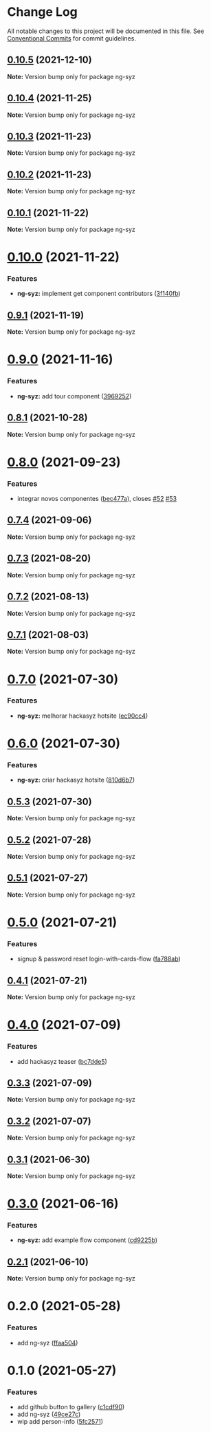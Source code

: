 # Change Log

All notable changes to this project will be documented in this file.
See [Conventional Commits](https://conventionalcommits.org) for commit guidelines.

## [0.10.5](https://github.com/wizsolucoes/syz/compare/ng-syz@0.10.4...ng-syz@0.10.5) (2021-12-10)

**Note:** Version bump only for package ng-syz





## [0.10.4](https://github.com/wizsolucoes/syz/compare/ng-syz@0.10.3...ng-syz@0.10.4) (2021-11-25)

**Note:** Version bump only for package ng-syz





## [0.10.3](https://github.com/wizsolucoes/syz/compare/ng-syz@0.10.2...ng-syz@0.10.3) (2021-11-23)

**Note:** Version bump only for package ng-syz





## [0.10.2](https://github.com/wizsolucoes/syz/compare/ng-syz@0.10.1...ng-syz@0.10.2) (2021-11-23)

**Note:** Version bump only for package ng-syz





## [0.10.1](https://github.com/wizsolucoes/syz/compare/ng-syz@0.10.0...ng-syz@0.10.1) (2021-11-22)

**Note:** Version bump only for package ng-syz





# [0.10.0](https://github.com/wizsolucoes/syz/compare/ng-syz@0.9.1...ng-syz@0.10.0) (2021-11-22)


### Features

* **ng-syz:** implement get component contributors ([3f140fb](https://github.com/wizsolucoes/syz/commit/3f140fb444cdc678b8d07e1c6f3112352213f13a))





## [0.9.1](https://github.com/wizsolucoes/syz/compare/ng-syz@0.9.0...ng-syz@0.9.1) (2021-11-19)

**Note:** Version bump only for package ng-syz





# [0.9.0](https://github.com/wizsolucoes/syz/compare/ng-syz@0.8.1...ng-syz@0.9.0) (2021-11-16)


### Features

* **ng-syz:** add tour component ([3969252](https://github.com/wizsolucoes/syz/commit/3969252a23989588b543b9c1d0c7d7730ee78374))





## [0.8.1](https://github.com/wizsolucoes/syz/compare/ng-syz@0.8.0...ng-syz@0.8.1) (2021-10-28)

**Note:** Version bump only for package ng-syz





# [0.8.0](https://github.com/wizsolucoes/syz/compare/ng-syz@0.7.4...ng-syz@0.8.0) (2021-09-23)


### Features

* integrar novos componentes ([bec477a](https://github.com/wizsolucoes/syz/commit/bec477a1bfe0fa432d1f6a8f83f5f2ca5e388f29)), closes [#52](https://github.com/wizsolucoes/syz/issues/52) [#53](https://github.com/wizsolucoes/syz/issues/53)





## [0.7.4](https://github.com/wizsolucoes/syz/compare/ng-syz@0.7.3...ng-syz@0.7.4) (2021-09-06)

**Note:** Version bump only for package ng-syz





## [0.7.3](https://github.com/wizsolucoes/syz/compare/ng-syz@0.7.2...ng-syz@0.7.3) (2021-08-20)

**Note:** Version bump only for package ng-syz





## [0.7.2](https://github.com/wizsolucoes/syz/compare/ng-syz@0.7.1...ng-syz@0.7.2) (2021-08-13)

**Note:** Version bump only for package ng-syz





## [0.7.1](https://github.com/wizsolucoes/syz/compare/ng-syz@0.7.0...ng-syz@0.7.1) (2021-08-03)

**Note:** Version bump only for package ng-syz





# [0.7.0](https://github.com/wizsolucoes/syz/compare/ng-syz@0.6.0...ng-syz@0.7.0) (2021-07-30)


### Features

* **ng-syz:** melhorar hackasyz hotsite ([ec90cc4](https://github.com/wizsolucoes/syz/commit/ec90cc433b63fdef990b7efd1e9e163386d7ce58))





# [0.6.0](https://github.com/wizsolucoes/syz/compare/ng-syz@0.5.3...ng-syz@0.6.0) (2021-07-30)


### Features

* **ng-syz:** criar hackasyz hotsite ([810d6b7](https://github.com/wizsolucoes/syz/commit/810d6b75fed2fb8fa2acfe05b768279d9af885bd))





## [0.5.3](https://github.com/wizsolucoes/syz/compare/ng-syz@0.5.2...ng-syz@0.5.3) (2021-07-30)

**Note:** Version bump only for package ng-syz





## [0.5.2](https://github.com/wizsolucoes/syz/compare/ng-syz@0.5.1...ng-syz@0.5.2) (2021-07-28)

**Note:** Version bump only for package ng-syz





## [0.5.1](https://github.com/wizsolucoes/syz/compare/ng-syz@0.5.0...ng-syz@0.5.1) (2021-07-27)

**Note:** Version bump only for package ng-syz





# [0.5.0](https://github.com/wizsolucoes/syz/compare/ng-syz@0.4.1...ng-syz@0.5.0) (2021-07-21)


### Features

* signup & password reset login-with-cards-flow ([fa788ab](https://github.com/wizsolucoes/syz/commit/fa788abf8fcef11455dd0040d0eb4e1eb9a4cc5e))





## [0.4.1](https://github.com/wizsolucoes/syz/compare/ng-syz@0.4.0...ng-syz@0.4.1) (2021-07-21)

**Note:** Version bump only for package ng-syz





# [0.4.0](https://github.com/wizsolucoes/syz/compare/ng-syz@0.3.3...ng-syz@0.4.0) (2021-07-09)


### Features

* add hackasyz teaser ([bc7dde5](https://github.com/wizsolucoes/syz/commit/bc7dde5784091d399b04248e0abf495f6d1cdaae))





## [0.3.3](https://github.com/wizsolucoes/syz/compare/ng-syz@0.3.2...ng-syz@0.3.3) (2021-07-09)

**Note:** Version bump only for package ng-syz





## [0.3.2](https://github.com/wizsolucoes/syz/compare/ng-syz@0.3.1...ng-syz@0.3.2) (2021-07-07)

**Note:** Version bump only for package ng-syz





## [0.3.1](https://github.com/wizsolucoes/syz/compare/ng-syz@0.3.0...ng-syz@0.3.1) (2021-06-30)

**Note:** Version bump only for package ng-syz





# [0.3.0](https://github.com/wizsolucoes/syz/compare/ng-syz@0.2.1...ng-syz@0.3.0) (2021-06-16)


### Features

* **ng-syz:** add example flow component ([cd9225b](https://github.com/wizsolucoes/syz/commit/cd9225bfa310222a2060a49e72f3109588d1007b))





## [0.2.1](https://github.com/wizsolucoes/syz/compare/ng-syz@0.2.0...ng-syz@0.2.1) (2021-06-10)

**Note:** Version bump only for package ng-syz





# 0.2.0 (2021-05-28)


### Features

* add ng-syz ([ffaa504](https://github.com/wizsolucoes/syz/commit/ffaa504bf384fa7d557c0b1f37ab2fbc17b2ecf3))





# 0.1.0 (2021-05-27)


### Features

* add github button to gallery ([c1cdf90](https://github.com/wizsolucoes/syz/commit/c1cdf9070ec1b2d4c9a145cc1b523aaff3e9143b))
* add ng-syz ([49ce27c](https://github.com/wizsolucoes/syz/commit/49ce27c22f3c6e48538556f96c457ec19fba7ec8))
* wip add person-info ([5fc2571](https://github.com/wizsolucoes/syz/commit/5fc2571e377c73fc84ccd9802a29947b373425df))
